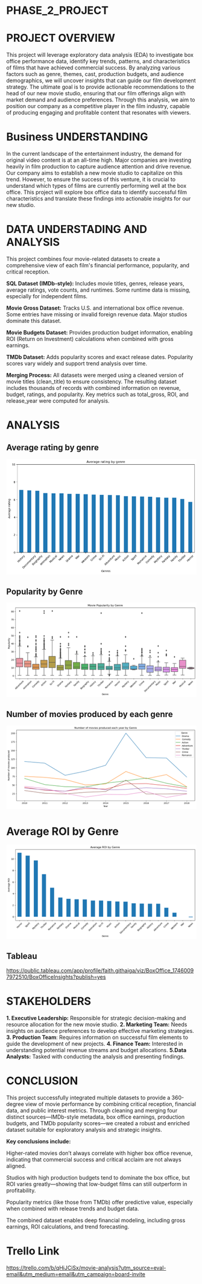 # PHASE_2_PROJECT

# PROJECT OVERVIEW
This project will leverage exploratory data analysis (EDA) to investigate box office performance data, identify key trends, patterns, and characteristics of films that have achieved commercial success. By analyzing various factors such as genre, themes, cast, production budgets, and audience demographics, we will uncover insights that can guide our film development strategy. The ultimate goal is to provide actionable recommendations to the head of our new movie studio, ensuring that our film offerings align with market demand and audience preferences. Through this analysis, we aim to position our company as a competitive player in the film industry, capable of producing engaging and profitable content that resonates with viewers.



# Business UNDERSTANDING
In the current landscape of the entertainment industry, the demand for original video content is at an all-time high. Major companies are investing heavily in film production to capture audience attention and drive revenue. Our company aims to establish a new movie studio to capitalize on this trend. However, to ensure the success of this venture, it is crucial to understand which types of films are currently performing well at the box office. This project will explore box office data to identify successful film characteristics and translate these findings into actionable insights for our new studio.

# DATA UNDERSTADING AND ANALYSIS
This project combines four movie-related datasets to create a comprehensive view of each film's financial performance, popularity, and critical reception.

**SQL Dataset (IMDb-style):**
Includes movie titles, genres, release years, average ratings, vote counts, and runtimes. Some runtime data is missing, especially for independent films.

**Movie Gross Dataset:**
Tracks U.S. and international box office revenue. Some entries have missing or invalid foreign revenue data. Major studios dominate this dataset.

**Movie Budgets Dataset:**
Provides production budget information, enabling ROI (Return on Investment) calculations when combined with gross earnings.

**TMDb Dataset:**
Adds popularity scores and exact release dates. Popularity scores vary widely and support trend analysis over time.

**Merging Process:**
All datasets were merged using a cleaned version of movie titles (clean_title) to ensure consistency. The resulting dataset includes thousands of records with combined information on revenue, budget, ratings, and popularity. Key metrics such as total_gross, ROI, and release_year were computed for analysis.

# ANALYSIS
## Average rating by genre
![alt text](image.png)

## Popularity by Genre
![alt text](image-1.png)

## Number of movies produced by each genre 
![alt text](image-2.png)

# Average ROI by Genre
![alt text](image-3.png)
## Tableau
https://public.tableau.com/app/profile/faith.githaiga/viz/BoxOffice_17460097972510/BoxOfficeInsights?publish=yes

# STAKEHOLDERS
**1. Executive Leadership:** Responsible for strategic decision-making and resource allocation for the new movie studio.
**2. Marketing Team:** Needs insights on audience preferences to develop effective marketing strategies.
**3. Production Team**: Requires information on successful film elements to guide the development of new projects.
**4. Finance Team:** Interested in understanding potential revenue streams and budget allocations.
**5.Data Analysts:** Tasked with conducting the analysis and presenting findings.




# CONCLUSION
This project successfully integrated multiple datasets to provide a 360-degree view of movie performance by combining critical reception, financial data, and public interest metrics. Through cleaning and merging four distinct sources—IMDb-style metadata, box office earnings, production budgets, and TMDb popularity scores—we created a robust and enriched dataset suitable for exploratory analysis and strategic insights.

**Key conclusions include:**

Higher-rated movies don’t always correlate with higher box office revenue, indicating that commercial success and critical acclaim are not always aligned.

Studios with high production budgets tend to dominate the box office, but ROI varies greatly—showing that low-budget films can still outperform in profitability.

Popularity metrics (like those from TMDb) offer predictive value, especially when combined with release trends and budget data.

The combined dataset enables deep financial modeling, including gross earnings, ROI calculations, and trend forecasting.


# Trello Link
https://trello.com/b/qHiJCiSx/movie-analysis?utm_source=eval-email&utm_medium=email&utm_campaign=board-invite